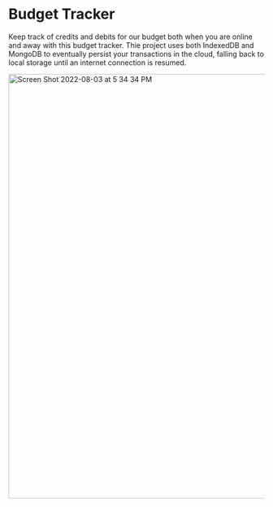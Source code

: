# Budget Tracker
Keep track of credits and debits for our budget both when you are online and away with this budget tracker. Thie project uses both IndexedDB and MongoDB to eventually persist your transactions in the cloud, falling back to local storage until an internet connection is resumed.

<img width="836" alt="Screen Shot 2022-08-03 at 5 34 34 PM" src="https://user-images.githubusercontent.com/99702361/182716597-e415aff5-6025-499a-87b9-420d36e0cd94.png">
